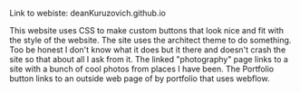 Link to webiste: deanKuruzovich.github.io

This website uses CSS to make custom buttons that look nice and fit with the style of the website. The site uses the architect theme to do something. Too be honest I don't know what it does but it there and doesn't crash the site so that about all I ask from it. The linked "photography" page links to a site with a bunch of cool photos from places I have been. The Portfolio button links to an outside web page of by portfolio that uses webflow.

